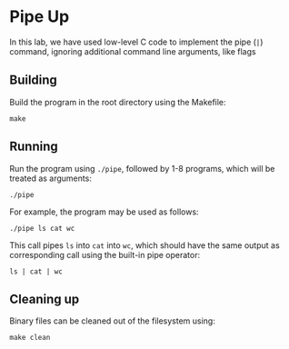 # Pipe Up

In this lab, we have used low-level C code to implement the pipe (`|`) command, ignoring additional command line arguments, like flags

## Building

Build the program in the root directory using the Makefile:

```
make
```

## Running

Run the program using `./pipe`, followed by 1-8 programs, which will be treated as arguments:

```
./pipe
```

For example, the program may be used as follows:

```
./pipe ls cat wc
```

This call pipes `ls` into `cat` into `wc`, which should have the same output as corresponding call using the built-in pipe operator:

```
ls | cat | wc
```

## Cleaning up

Binary files can be cleaned out of the filesystem using:

```
make clean
```
